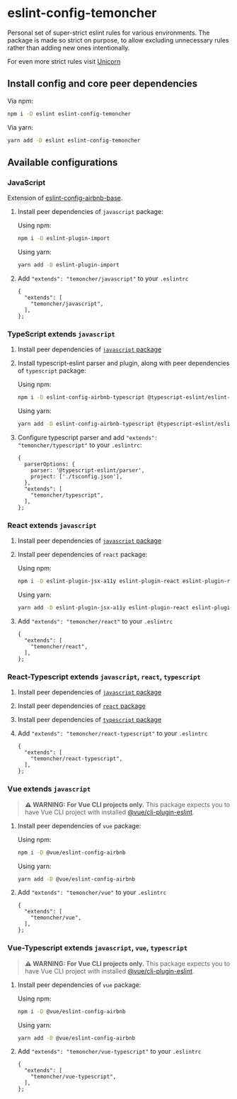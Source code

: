 # eslint-config-temoncher

Personal set of super-strict eslint rules for various environments. The package is made so strict on purpose, to allow excluding unnecessary rules rather than adding new ones intentionally.

For even more strict rules visit [Unicorn](https://github.com/sindresorhus/eslint-plugin-unicorn)

## Install config and core peer dependencies

Via npm:

```sh
npm i -D eslint eslint-config-temoncher
```

Via yarn:

```sh
yarn add -D eslint eslint-config-temoncher
```

## Available configurations

### JavaScript

Extension of [eslint-config-airbnb-base](https://npmjs.com/eslint-config-airbnb-base).

1. Install peer dependencies of `javascript` package:

   Using npm:

   ```sh
   npm i -D eslint-plugin-import
   ```

   Using yarn:

   ```sh
   yarn add -D eslint-plugin-import
   ```

2. Add `"extends": "temoncher/javascript"` to your `.eslintrc`
   ```
   {
     "extends": [
       "temoncher/javascript",
     ],
   };
   ```

### TypeScript extends `javascript`

1. Install peer dependencies of [`javascript` package](#javascript)

2. Install typescript-eslint parser and plugin, along with peer dependencies of `typescript` package:

   Using npm:

   ```sh
   npm i -D eslint-config-airbnb-typescript @typescript-eslint/eslint-plugin @typescript-eslint/parser
   ```

   Using yarn:

   ```sh
   yarn add -D eslint-config-airbnb-typescript @typescript-eslint/eslint-plugin @typescript-eslint/parser
   ```

3. Configure typescript parser and add `"extends": "temoncher/typescript"` to your `.eslintrc`:
   ```
   {
     parserOptions: {
       parser: '@typescript-eslint/parser',
       project: ['./tsconfig.json'],
     },
     "extends": [
       "temoncher/typescript",
     ],
   };
   ```

### React extends `javascript`

1. Install peer dependencies of [`javascript` package](#javascript)

2. Install peer dependencies of `react` package:

   Using npm:

   ```sh
   npm i -D eslint-plugin-jsx-a11y eslint-plugin-react eslint-plugin-react-hooks
   ```

   Using yarn:

   ```sh
   yarn add -D eslint-plugin-jsx-a11y eslint-plugin-react eslint-plugin-react-hooks
   ```

3. Add `"extends": "temoncher/react"` to your `.eslintrc`
   ```
   {
     "extends": [
       "temoncher/react",
     ],
   };
   ```

### React-Typescript extends `javascript`, `react`, `typescript`

1. Install peer dependencies of [`javascript` package](#javascript)

2. Install peer dependencies of [`react` package](#react-extends-javascript)

2. Install peer dependencies of [`typescript` package](#typescript-extends-javascript)

4. Add `"extends": "temoncher/react-typescript"` to your `.eslintrc`
   ```
   {
     "extends": [
       "temoncher/react-typescript",
     ],
   };
   ```

### Vue extends `javascript`

> **⚠ WARNING: For Vue CLI projects only.**
> This package expects you to have Vue CLI project with installed [@vue/cli-plugin-eslint](https://www.npmjs.com/package/@vue/cli-plugin-eslint).

1. Install peer dependencies of `vue` package:

   Using npm:

   ```sh
   npm i -D @vue/eslint-config-airbnb
   ```

   Using yarn:

   ```sh
   yarn add -D @vue/eslint-config-airbnb
   ```

2. Add `"extends": "temoncher/vue"` to your `.eslintrc`
   ```
   {
     "extends": [
       "temoncher/vue",
     ],
   };
   ```

### Vue-Typescript extends `javascript`, `vue`, `typescript`

> **⚠ WARNING: For Vue CLI projects only.**
> This package expects you to have Vue CLI project with installed [@vue/cli-plugin-eslint](https://www.npmjs.com/package/@vue/cli-plugin-eslint).

1. Install peer dependencies of `vue` package:

   Using npm:

   ```sh
   npm i -D @vue/eslint-config-airbnb
   ```

   Using yarn:

   ```sh
   yarn add -D @vue/eslint-config-airbnb
   ```

2. Add `"extends": "temoncher/vue-typescript"` to your `.eslintrc`
   ```
   {
     "extends": [
       "temoncher/vue-typescript",
     ],
   };
   ```
